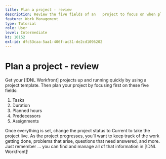 ```yaml
---
title: Plan a project - review
description: Review the five fields of an   project to focus on when planning a project—tasks, duration, planned hours, predecessors, and assignments.
feature: Work Management
type: Tutorial
role: User
level: Intermediate
kt: 10152
exl-id: dfc53caa-5aa1-406f-ac31-de2cd1096202
---
```

# Plan a project - review

Get your [!DNL  Workfront] projects up and running quickly by using a project template. Then plan your project by focusing first on these five fields:

1. Tasks
1. Duration
1. Planned hours
1. Predecessors
1. Assignments

Once everything is set, change the project status to Current to take the project live. As the project progresses, you’ll want to keep track of the work getting done, problems that arise, questions that need answered, and more. Just remember ... you can find and manage all of that information in [!DNL Workfront]!

<!---
footer urls for the LP
Plan a project 
Edit projects
Overview of the project planned start date
Overview of the project planned completion date
Tasks overview
Task duration and duration types 
Use task predecessors 
Modify multiple user assignments in a task list
Notifications: Information about work assigned to me 
--->
